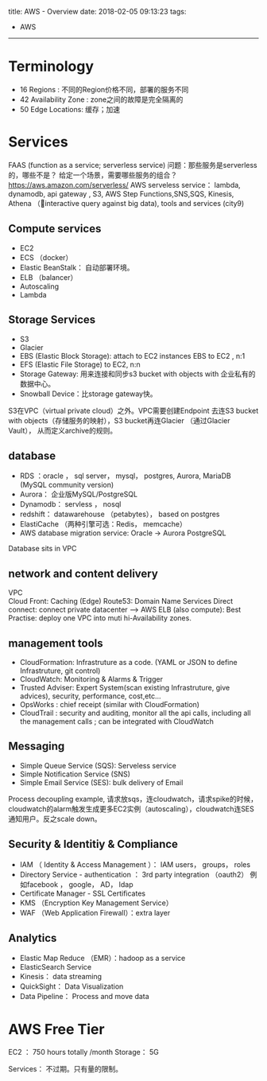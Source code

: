 title: AWS - Overview
date: 2018-02-05 09:13:23
tags:
- AWS
---


# Terminology

* 16 Regions : 不同的Region价格不同，部署的服务不同
* 42 Availability Zone : zone之间的故障是完全隔离的
* 50 Edge Locations: 缓存；加速


# Services

FAAS (function as a service; serverless service)
问题：那些服务是serverless的，哪些不是？ 给定一个场景，需要哪些服务的组合？
https://aws.amazon.com/serverless/
AWS serveless service： lambda, dynamodb, api gateway , S3, AWS Step Functions,SNS,SQS, Kinesis, Athena （interactive query against big data), tools and services (city9)

## Compute services

* EC2
* ECS （docker）
* Elastic BeanStalk： 自动部署环境。
* ELB （balancer）
* Autoscaling
* Lambda


## Storage Services

* S3
* Glacier
* EBS (Elastic Block Storage): attach to EC2 instances
  EBS to EC2 , n:1
* EFS (Elastic File Storage) to EC2, n:n
* Storage Gateway: 用来连接和同步s3 bucket with objects with 企业私有的数据中心。
* Snowball Device：比storage gateway快。

S3在VPC（virtual private cloud）之外。VPC需要创建Endpoint 去连S3 bucket with objects（存储服务的映射），S3 bucket再连Glacier （通过Glacier Vault）， 从而定义archive的规则。

## database

* RDS ：oracle ， sql server， mysql， postgres, Aurora, MariaDB (MySQL community version)
* Aurora： 企业版MySQL/PostgreSQL
* Dynamodb： servless ， nosql
* redshift： datawarehouse （petabytes）， based on postgres
* ElastiCache （两种引擎可选：Redis， memcache）
* AWS database migration service: Oracle -> Aurora PostgreSQL

Database sits in VPC

## network and content delivery

VPC  
Cloud Front: Caching (Edge)
Route53: Domain Name Services
Direct connect: connect private datacenter --> AWS
ELB (also compute):
Best Practise: deploy one VPC into muti hi-Availability zones.

## management tools

* CloudFormation: Infrastruture as a code. (YAML or JSON to define Infrastruture, git control)
* CloudWatch: Monitoring & Alarms & Trigger
* Trusted Adviser: Expert System(scan existing Infrastruture, give advices), security, performance, cost,etc...
* OpsWorks : chief receipt (similar with CloudFormation)
* CloudTrail : security and auditing, monitor all the api calls, including all the management calls ; can be integrated with CloudWatch


## Messaging

* Simple Queue Service (SQS): Serveless service
* Simple Notification Service (SNS)
* Simple Email Service (SES): bulk delivery of Email


Process decoupling example,
请求放sqs，连cloudwatch，请求spike的时候，cloudwatch的alarm触发生成更多EC2实例（autoscaling），cloudwatch连SES通知用户。反之scale down。

## Security & Identitiy & Compliance

* IAM （ Identity & Access Management ）： IAM users， groups， roles
* Directory Service - authentication ： 3rd party integration （oauth2） 例如facebook ， google， AD， ldap
* Certificate Manager - SSL Certificates
* KMS （Encryption Key Management Service）
* WAF （Web Application Firewall）：extra layer

## Analytics

* Elastic Map Reduce （EMR）：hadoop as a service
* ElasticSearch Service
* Kinesis： data streaming
* QuickSight： Data Visualization
* Data Pipeline： Process and move data


# AWS Free Tier

EC2 ： 750 hours totally /month
Storage： 5G

Services： 不过期。只有量的限制。
